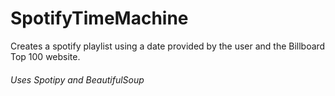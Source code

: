 # SpotifyTimeMachine
Creates a spotify playlist using a date provided by the user and the Billboard Top 100 website.  
###### Uses Spotipy and BeautifulSoup


